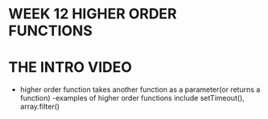 # WEEK 12 HIGHER ORDER FUNCTIONS
# THE INTRO VIDEO
- higher order function takes another function as a parameter(or returns a function)
-examples of higher order functions include setTimeout(), array.filter()
